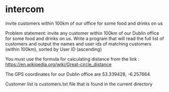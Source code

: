 # intercom
invite customers within 100km of our office for some food and drinks on us

Problem statement: invite any customer within 100km of our Dublin office for some food and drinks on us. Write a program that will read the full list of customers and output the names and user ids of matching customers (within 100km), sorted by User ID (ascending)

You must use the formula for calculating distance from the link : https://en.wikipedia.org/wiki/Great-circle_distance

The GPS coordinates for our Dublin office are 53.339428, -6.257664.

Customer list is customers.txt file that is found in the current directory

